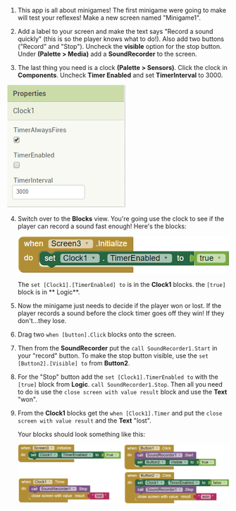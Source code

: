 1. This app is all about minigames! The first minigame were going to make will test your reflexes! Make a new screen named "Minigame1".

2. Add a label to your screen and make the text says "Record a sound quickly" \(this is so the player knows what to do!\). Also add two buttons ("Record" and "Stop"). Uncheck the **visible** option for the stop button. Under **\(Palette > Media\)** add a **SoundRecorder** to the screen.

3. The last thing you need is a clock **\(Palette > Sensors\)**. Click the clock in **Components**. Uncheck **Timer Enabled** and set **TimerInterval** to 3000.

  ![](/assets/clockproperties.png)

4. Switch over to the **Blocks** view. You're going use the clock to see if the player can record a sound fast enough! Here's the blocks:

   ![](/assets/startclock.png)

   The `set [Clock1].[TimerEnabled] to` is in the **Clock1** blocks. the `[true]` block is in ** Logic**.

5. Now the minigame just needs to decide if the player won or lost. If the player records a sound before the clock timer goes off they win! If they don't...they lose.

6. Drag two `when [button].Click` blocks onto the screen. 

7. Then from the **SoundRecorder** put the `call SoundRecorder1.Start` in your "record" button. To make the stop button visible, use the `set [Button2].[Visible] to` from **Button2**.

8. For the "Stop" button add the `set [Clock1].TimerEnabled to` with the `[true]` block from **Logic**. `call SoundRecorder1.Stop`. Then all you need to do is use the `close screen with value result` block and use the **Text** "won".

9. From the **Clock1** blocks get the `when [Clock1].Timer` and put the `close screen with value result` and the **Text** "lost".

   Your blocks should look something like this:  
   
   ![](/assets/soundrecordingminigame.png)



